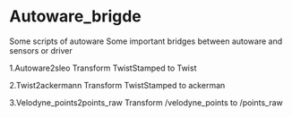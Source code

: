 # Autoware_brigde
Some scripts of autoware
Some important bridges between autoware and sensors or driver

1.Autoware2sleo
Transform TwistStamped to Twist

2.Twist2ackermann
Transform TwistStamped to ackerman

3.Velodyne_points2points_raw
Transform /velodyne_points to /points_raw
